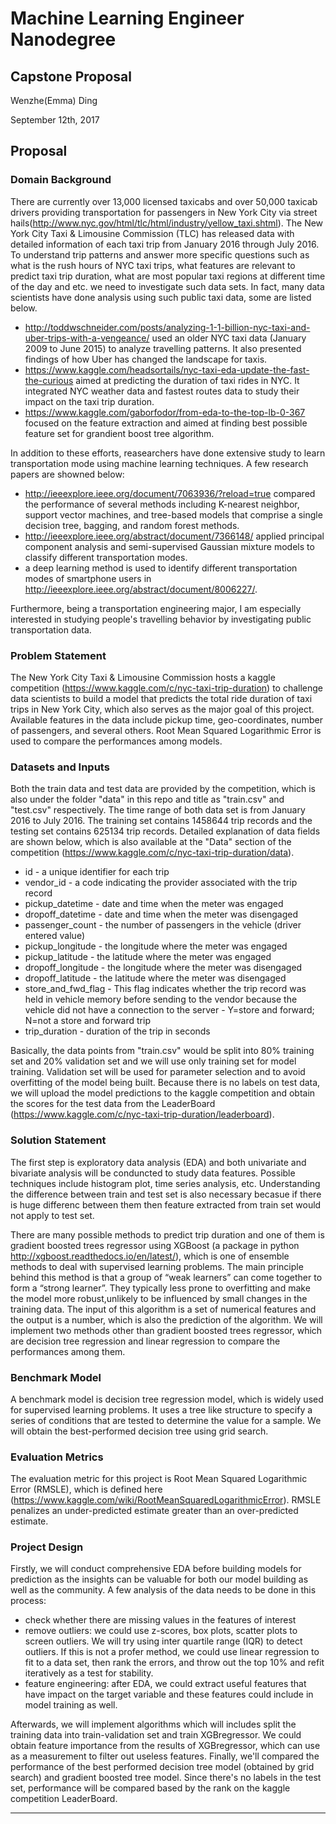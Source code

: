 # Machine Learning Engineer Nanodegree
## Capstone Proposal  
Wenzhe(Emma) Ding

September 12th, 2017

## Proposal

### Domain Background

There are currently over 13,000 licensed taxicabs and over 50,000 taxicab drivers providing transportation for passengers in New York City via street hails(http://www.nyc.gov/html/tlc/html/industry/yellow_taxi.shtml). The New York City Taxi & Limousine Commission (TLC) has released data with detailed information of each taxi trip from January 2016 through July 2016. To understand trip patterns and answer more specific questions such as what is the rush hours of NYC taxi trips, what features are relevant to predict taxi trip duration, what are most popular taxi regions at different time of the day and etc. we need to investigate such data sets. In fact, many data scientists have done analysis using such public taxi data, some are listed below.

* http://toddwschneider.com/posts/analyzing-1-1-billion-nyc-taxi-and-uber-trips-with-a-vengeance/ used an older NYC taxi data (January 2009 to June 2015) to analyze travelling patterns. It also presented findings of how Uber has changed the landscape for taxis.
* https://www.kaggle.com/headsortails/nyc-taxi-eda-update-the-fast-the-curious aimed at predicting the duration of taxi rides in NYC. It integrated NYC weather data and fastest routes data to study their impact on the taxi trip duration. 
* https://www.kaggle.com/gaborfodor/from-eda-to-the-top-lb-0-367 focused on the feature extraction and aimed at finding best possible feature set for grandient boost tree algorithm.

In addition to these efforts, reasearchers have done extensive study to learn transportation mode using machine learning techniques. A few research papers are showned below:

* http://ieeexplore.ieee.org/document/7063936/?reload=true compared the performance of several methods including K-nearest neighbor, support vector machines, and tree-based models that comprise a single decision tree, bagging, and random forest methods. 
* http://ieeexplore.ieee.org/abstract/document/7366148/ applied principal component analysis and semi-supervised Gaussian mixture models to classify different transportation modes. 
* a deep learning method is used to identify different transportation modes of smartphone users in http://ieeexplore.ieee.org/abstract/document/8006227/.

Furthermore, being a transportation engineering major, I am especially interested in studying people's travelling behavior by investigating public transportation data. 

### Problem Statement

The New York City Taxi & Limousine Commission hosts a kaggle competition (https://www.kaggle.com/c/nyc-taxi-trip-duration) to challenge data scientists to build a model that predicts the total ride duration of taxi trips in New York City, which also serves as the major goal of this project. Available features in the data include pickup time, geo-coordinates, number of passengers, and several others. Root Mean Squared Logarithmic Error is used to compare the performances among models.

### Datasets and Inputs

Both the train data and test data are provided by the competition, which is also under the folder "data" in this repo and title as "train.csv" and "test.csv" respectively. The time range of both data set is from January 2016 to July 2016. The training set contains 1458644 trip records and the testing set contains 625134 trip records. Detailed explanation of data fields are shown below, which is also available at the "Data" section of the competition (https://www.kaggle.com/c/nyc-taxi-trip-duration/data). 

* id - a unique identifier for each trip
* vendor_id - a code indicating the provider associated with the trip record
* pickup_datetime - date and time when the meter was engaged
* dropoff_datetime - date and time when the meter was disengaged
* passenger_count - the number of passengers in the vehicle (driver entered value)
* pickup_longitude - the longitude where the meter was engaged
* pickup_latitude - the latitude where the meter was engaged
* dropoff_longitude - the longitude where the meter was disengaged
* dropoff_latitude - the latitude where the meter was disengaged
* store_and_fwd_flag - This flag indicates whether the trip record was held in vehicle memory before sending to the vendor because the vehicle did not have a connection to the server - Y=store and forward; N=not a store and forward trip
* trip_duration - duration of the trip in seconds

Basically, the data points from "train.csv" would be split into 80% training set and 20% validation set and we will use only training set for model training. Validation set will be used for parameter selection and to avoid overfitting of the model being built. Because there is no labels on test data, we will upload the model predictions to the kaggle competition and obtain the scores for the test data from the LeaderBoard (https://www.kaggle.com/c/nyc-taxi-trip-duration/leaderboard).

### Solution Statement

The first step is exploratory data analysis (EDA) and both univariate and bivariate analysis will be conduncted to study data features. Possible techniques include histogram plot, time series analysis, etc. Understanding the difference between train and test set is also necessary becasue if there is huge differenc between them then feature extracted from train set would not apply to test set. 

There are many possible methods to predict trip duration and one of them is gradient boosted trees regressor using XGBoost (a package in python http://xgboost.readthedocs.io/en/latest/), which is one of ensemble methods to deal with supervised learning problems. The main principle behind this method is that a group of “weak learners” can come together to form a “strong learner”. They typically less prone to overfitting and make the model more robust,unlikely to be influenced by small changes in the training data. The input of this algorithm is a set of numerical features and the output is a number, which is also the prediction of the algorithm. We will implement two methods other than gradient boosted trees regressor, which are decision tree regression and linear regression to compare the performances among them.

### Benchmark Model

A benchmark model is decision tree regression model, which is widely used for supervised learning problems. It uses a tree like structure to specify a series of conditions that are tested to determine the value for a sample. We will obtain the best-performed decision tree using grid search.

### Evaluation Metrics

The evaluation metric for this project is Root Mean Squared Logarithmic Error (RMSLE), which is defined here (https://www.kaggle.com/wiki/RootMeanSquaredLogarithmicError). RMSLE penalizes an under-predicted estimate greater than an over-predicted estimate.

### Project Design
Firstly, we will conduct comprehensive EDA before building models for prediction as the insights can be valuable for both our model building as well as the community. A few analysis of the data needs to be done in this process:

* check whether there are missing values in the features of interest
* remove outliers: we could use z-scores, box plots, scatter plots to screen outliers. We will try using inter quartile range (IQR) to detect outliers. If this is not a profer method, we could use linear regression to fit to a data set, then rank the errors, and throw out the top 10% and refit iteratively as a test for stability. 
* feature engineering: after EDA, we could extract useful features that have impact on the target variable and these features could include in model training as well.

Afterwards, we will implement algorithms which will includes split the training data into train-validation set and train XGBregressor. We could obtain feature importance from the results of XGBregressor, which can use as a measurement to filter out useless features. Finally, we'll compared the performance of the best performed decision tree model (obtained by grid search) and gradient boosted tree model. Since there's no labels in the test set, performance will be compared based by the rank on the kaggle competition LeaderBoard.

-----------
